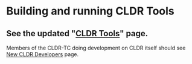 # Building and running CLDR Tools

## See the updated "[CLDR Tools](../../tools/index.md)" page.

Members of the CLDR-TC doing development on CLDR itself should see [New CLDR
Developers](../new-cldr-developers/index.md) page.
